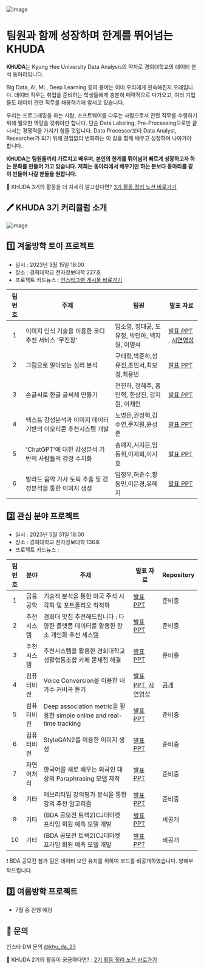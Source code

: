 ![image](https://user-images.githubusercontent.com/90135669/228561033-d7c071e4-1ff6-4b9d-b000-294d74966bdb.png)

# 팀원과 함께 성장하며 한계를 뛰어넘는 KHUDA

**KHUDA**는 Kyung Hee University Data Analysis의 약자로 
경희대학교의 데이터 분석 동아리입니다.

Big Data, AI, ML, Deep Learning 등의 용어는 이미 우리에게 친숙해진지 오래입니다. 데이터 직무는 취업을 준비하는 학생들에게 충분히 매력적으로 다가오고, 여러 기업들도 데이터 관련 직무를 채용하기에 앞서고 있습니다.

우리는 프로그래밍을 하는 사람, 소프트웨어를 다루는 사람으로서 관련 직무를 수행하기 위해 필요한 역량을 갖춰야만 합니다. 단순 Data Labeling, Pre-Processing으로만 끝나서는 경쟁력을 가지기 힘들 것입니다. Data Processor보다 Data Analyst, Researcher가 되기 위해 끊임없이 변화하는 이 길을 함께 배우고 성장하며 나아가야 합니다.

**KHUDA는 팀원들끼리 가르치고 배우며, 본인의 한계를 뛰어넘어 빠르게 성장하고자 하는 문화를 만들어 가고 있습니다. 저희는 동아리에서 배우기만 하는 분보다 동아리를 같이 만들어 나갈 분들을 원합니다.**

🔎  KHUDA 3기의 활동을 더 자세히 알고싶다면?  [3기 활동 정리 노션 바로가기](https://www.notion.so/KHUDA-3-9f65e63f178747b991266efeb64e833d?pvs=4)


## 🖊️ KHUDA 3기 커리큘럼 소개
![image](https://user-images.githubusercontent.com/90135669/228568148-72d765d8-0553-40c1-a840-e383481e3e27.png)

## 1️⃣ 겨울방학 토이 프로젝트 
* 일시 : 2023년 3월 15일 18:00
* 장소 : 경희대학교 전자정보대학 227호
* 프로젝트 카드뉴스 : [인스타그램 게시물 바로가기](https://www.instagram.com/p/CqNfC0ur0Ys/?igshid=YmMyMTA2M2Y=)

|팀 번호|주제|팀원|발표 자료|
|:------:|---|---|---|
|1|이미지 인식 기술을 이용한 코디 추천 서비스 '무진장'|임소영, 정대균, 도유정, 박민아, 백지원, 이영석|[발표 PPT](https://github.com/khuda-3rd/.github/files/11859932/KHUDA_._1._.pptx) , [시연영상](https://github.com/khuda-3rd/.github/assets/90135669/0562d399-b712-4035-b790-5aba3494854d)|
|2|그림으로 알아보는 심리 분석|구태형,박준하,정유진,조민서,최보경,최용빈|[발표 PPT](https://github.com/khuda-3rd/.github/files/11859939/KHUDA_3._2.ppt.pdf)|
|3|손글씨로 한글 글씨체 만들기|전진하, 정혜주, 홍민혁, 한상진, 강지원, 이채린|[발표 PPT](https://github.com/khuda-3rd/.github/files/11859940/3._.pdf)|
|4|텍스트 감성분석과 이미지 데이터 기반의 이모티콘 추천시스템 개발|노명은,권정혁,김수연,문지원,윤성준|[발표 PPT](https://github.com/khuda-3rd/.github/files/11859943/4._.pdf)|
|5|'ChatGPT'에 대한 감성분석 기반의 사람들의 감정 수치화|송예지,서지은,임동휘,이제희,이지호|[발표 PPT](https://github.com/khuda-3rd/.github/files/11859945/ChatGpt.pdf)|
|6|발라드 음악 가사 토픽 추출 및 감정분석을 통한 이미지 생성|임정우,허준수,황동민,이은경,유혜지|[발표 PPT](https://github.com/khuda-3rd/.github/files/11859946/KHUDA_._6._.pptx)|


## 2️⃣ 관심 분야 프로젝트
* 일시 : 2023년 5월 31일 18:00
* 장소 : 경희대학교 전자정보대학 136호
* 프로젝트 카드뉴스 : 

|팀 번호|분야|주제|발표 자료|Repository|
|:------:|---|---|---|---|
|1|금융공학|기술적 분석을 통한 미국 주식 시각화 및 포트폴리오 최적화|[발표 PPT](https://github.com/khuda-3rd/.github/files/11859950/KHUDA.2._.pptx)|준비중|
|2|추천시스템|경희대 맛집 추천해드립니다 : 다양한 플랫폼 데이터를 활용한 장소 개인화 추천 세스템|[발표 PPT](https://github.com/khuda-3rd/.github/files/11859958/KHUDA_._.pdf)|준비중|
|3|추천시스템|추천시스템을 활용한 경희대학교 생활협동조합 카페 문제점 해결|[발표 PPT](https://github.com/khuda-3rd/.github/files/11859961/2.pptx)|준비중|
|4|컴퓨터비전|Voice Conversion을 이용한 내 가수 커버곡 듣기|[발표 PPT](https://github.com/khuda-3rd/.github/files/11859965/KHUDA.2._VC.pptx), [시연영상](https://github.com/khuda-3rd/.github/assets/90135669/e40d6c4c-15b3-43ee-a898-08af49efe1af)|[공개](https://github.com/khuda-3rd/team8_cv_Voice-Conversion)|
|5|컴퓨터비전|Deep association metric을 활용한 simple online and real-time tracking|[발표 PPT](https://github.com/khuda-3rd/.github/files/11859971/Deep.association.metric.simple.online.and.real-time.tracking.pdf)|준비중|
|6|컴퓨터비전|StyleGAN2를 이용한 이미지 생성|[발표PPT](https://github.com/khuda-3rd/.github/files/11859978/KHUDA_StyleGAN2.1.pdf)|준비중|
|7|자연어처리|한국어를 새로 배우는 외국인 대상의 Paraphrasing 모델 제작|[발표 PPT](https://github.com/khuda-3rd/.github/files/11859979/KHUDA_NLP.pdf)|준비중|
|8|기타|에브리타임 강의평가 분석을 통한 강의 추천 알고리즘|[발표 PPT](https://github.com/khuda-3rd/.github/files/11859981/LDA_.pdf)|준비중|
|9|기타|(BDA 공모전 트랙2)CJ더마켓 프라임 회원 예측 모델 개발|[발표 PPT](https://github.com/khuda-3rd/.github/files/11859983/KHUDA.BDA._.1.pdf)|비공개|
|10|기타|(BDA 공모전 트랙2)CJ더마켓 프라임 회원 예측 모델 개발|[발표 PPT](https://github.com/khuda-3rd/.github/files/11859986/2_.pptx)|비공개|

❗️ BDA 공모전 참가 팀은 데이터 보안 유지를 위하여 코드를 비공개하였습니다. 양해부탁드립니다.


## 3️⃣ 여름방학 프로젝트
* 7월 중 진행 예정

##  💭 문의
인스타 DM 문의 [@khu_da_23](https://www.instagram.com/khu_da_23/)

🔎 KHUDA 2기의 활동이 궁금하다면? : [2기 활동 정리 노션 바로가기](https://battle-sunspot-1a7.notion.site/2-249e56c1aa094e67b47fe86c9cbf3bc8)
